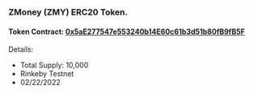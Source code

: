 ### ZMoney (ZMY) ERC20 Token.

#### Token Contract: [0x5aE277547e553240b14E60c61b3d51b80fB9fB5F](https://rinkeby.etherscan.io/address/0x5aE277547e553240b14E60c61b3d51b80fB9fB5F)

Details:
- Total Supply: 10,000
- Rinkeby Testnet 
- 02/22/2022